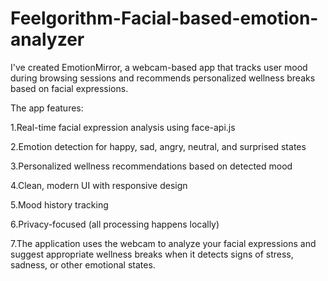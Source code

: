 # Feelgorithm-Facial-based-emotion-analyzer
I've created EmotionMirror, a webcam-based app that tracks user mood during browsing sessions and recommends personalized wellness breaks based on facial expressions.

The app features:

1.Real-time facial expression analysis using face-api.js

2.Emotion detection for happy, sad, angry, neutral, and surprised states

3.Personalized wellness recommendations based on detected mood

4.Clean, modern UI with responsive design

5.Mood history tracking

6.Privacy-focused (all processing happens locally)

7.The application uses the webcam to analyze your facial expressions and suggest appropriate wellness breaks when it detects signs of stress, sadness, or other emotional states.

